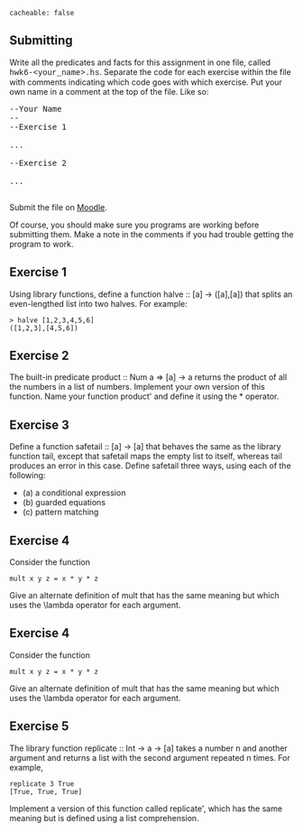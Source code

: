 ```
cacheable: false
```

## Submitting

Write all the predicates and facts for this assignment in one file, called
<span style="font-family: 'Courier New', Courier, 'Lucida Sans Typewriter', 'Lucida Typewriter', monospace;">hwk6-&lt;your_name&gt;.hs</span>. Separate the code for each exercise within the file with comments indicating which code goes with which exercise. Put your own name in a comment at the top of the file. Like so:

<pre>--Your Name
--
--Exercise 1

...

--Exercise 2

...

</pre>

Submit the file on [Moodle]().

Of course, you should make sure you programs are working before submitting them.
Make a note in the comments if you had trouble getting the program to work.


## Exercise 1

Using library functions, define a function <span class="codefont">halve :: [a] -> ([a],[a])</span> that splits an even-lengthed list into two halves. For example:

<pre><code class="haskell">> halve [1,2,3,4,5,6]
([1,2,3],[4,5,6])
</code></pre>

## Exercise 2

The built-in predicate <span class="codefont">product :: Num a => [a] -> a</span> returns the product of all the numbers in a list of numbers. Implement your own version of this function. Name your function <span class="codefont">product'</span> and define it using the <span class="codefont"> * </span> operator.

## Exercise 3

Define a function <span class="codefont">safetail :: [a] -> [a]</span> that behaves the same as the library function <span class="codefont">tail</span>, except that <span class="codefont">safetail</span> maps the empty list to itself, whereas <span class="codefont">tail</span> produces an error in this case. Define
<span class="codefont">safetail</span> three ways, using each of the following:

* (a) a conditional expression
* (b) guarded equations
* (c) pattern matching

## Exercise 4

Consider the function

<pre><code class="haskell">mult x y z = x * y * z</code></pre>

Give an alternate definition of <span class="codefont">mult</span> that has the same meaning but which uses the <span class="latex">\lambda</span> operator for each argument.

## Exercise 4

Consider the function

<pre><code class="haskell">mult x y z = x * y * z</code></pre>

Give an alternate definition of <span class="codefont">mult</span> that has the same meaning but which uses the <span class="latex">\lambda</span> operator for each argument.

## Exercise 5

The library function <span class="codefont">replicate :: Int -> a -> [a]</span> takes a number n and another argument and returns a list with the second argument repeated n times. For example,

<pre><code class="haskell">replicate 3 True
[True, True, True]</code></pre>

Implement a version of this function called <span class="codefont">replicate'</span>, which has the same meaning but is defined using a list comprehension.
